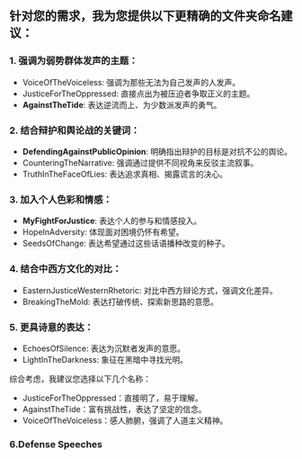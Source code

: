 ## 针对您的需求，我为您提供以下更精确的文件夹命名建议：

### 1. 强调为弱势群体发声的主题：

- VoiceOfTheVoiceless: 强调为那些无法为自己发声的人发声。
- JusticeForTheOppressed: 直接点出为被压迫者争取正义的主题。
- **AgainstTheTide**: 表达逆流而上、为少数派发声的勇气。

### 2. 结合辩护和舆论战的关键词：

- **DefendingAgainstPublicOpinion**: 明确指出辩护的目标是对抗不公的舆论。
- CounteringTheNarrative: 强调通过提供不同视角来反驳主流叙事。
- TruthInTheFaceOfLies: 表达追求真相、揭露谎言的决心。

### 3. **加入个人色彩和情感：**

- **MyFightForJustice**: 表达个人的参与和情感投入。
- HopeInAdversity: 体现面对困境仍怀有希望。
- SeedsOfChange: 表达希望通过这些话语播种改变的种子。

### 4. 结合中西方文化的对比：

- EasternJusticeWesternRhetoric: 对比中西方辩论方式，强调文化差异。
- BreakingTheMold: 表达打破传统、探索新思路的意愿。

### 5. 更具诗意的表达：

- EchoesOfSilence: 表达为沉默者发声的意愿。
- LightInTheDarkness: 象征在黑暗中寻找光明。

综合考虑，我建议您选择以下几个名称：

- JusticeForTheOppressed：直接明了，易于理解。
- AgainstTheTide：富有挑战性，表达了坚定的信念。
- VoiceOfTheVoiceless：感人肺腑，强调了人道主义精神。

### 6.**Defense Speeches**